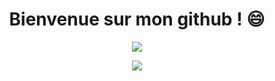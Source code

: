 <h1 align="center">Bienvenue sur mon github ! 😄</h1>

<p align="center">
  <img src="https://github-readme-stats.vercel.app/api?username=GaetanOff&show_icons=true&count_private=true&hide_title=true" />
</p>
<p align="center">
  <img src="https://github-readme-stats.vercel.app/api/top-langs/?username=GaetanOff&layout=compact" />
</p>
